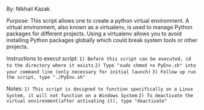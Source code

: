 By: Nikhail Kazak

Purpose:
This script allows one to create a python virtual environment. 
A virtual environment, also known as a virtualenv, is used to 
manage Python packages for different projects. Using a virtualenv 
allows you to avoid installing Python packages globally which could 
break system tools or other projects.

Instructions to execut script:
`1) Before this script can be executed, cd to the directory where it exists`
`2) Type "sudo chmod +x PyEnv.sh" into your command line (only necessary for initial launch)`
`3) Follow up run the script, type "./PyEnv.sh"`

Notes: 
`1) This script is designed to function specifically on a Linux System, it will not function on a Windows System`
`2) To deactivate the virtual environment(after activating it), type "deactivate"`
